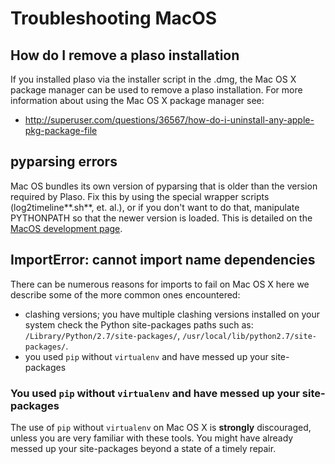 # Troubleshooting MacOS

## How do I remove a plaso installation

If you installed plaso via the installer script in the .dmg, the Mac OS X package manager can be used to remove a plaso installation. For more information about using the Mac OS X package manager see:

* http://superuser.com/questions/36567/how-do-i-uninstall-any-apple-pkg-package-file

## pyparsing errors

Mac OS bundles its own version of pyparsing that is older than the version required by Plaso. Fix this by using the special wrapper scripts (log2timeline**.sh**, et. al.), or if you don't want to do that, manipulate PYTHONPATH so that the newer version is loaded. This is detailed on the [MacOS development page](../developer/Developing-MacOS.md).

## ImportError: cannot import name dependencies

There can be numerous reasons for imports to fail on Mac OS X here we describe some of the more common ones encountered:

* clashing versions; you have multiple clashing versions installed on your system check the Python site-packages paths such as: `/Library/Python/2.7/site-packages/`, `/usr/local/lib/python2.7/site-packages/`.
* you used `pip` without `virtualenv` and have messed up your site-packages

### You used `pip` without `virtualenv` and have messed up your site-packages

The use of `pip` without `virtualenv` on Mac OS X is **strongly** discouraged, unless you are very familiar with these tools. You might have already messed up your site-packages beyond a state of a timely repair.

